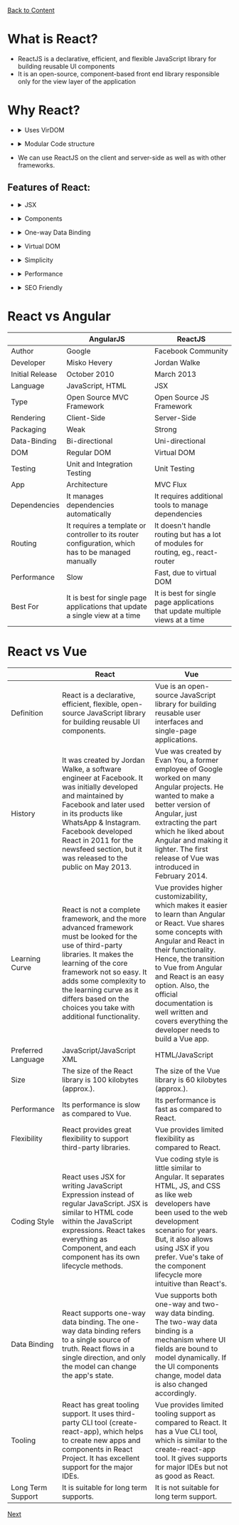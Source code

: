[Back to Content](../README.md)


# What is React?
- ReactJS is a declarative, efficient, and flexible JavaScript library for building reusable UI components 
- It is an open-source, component-based front end library responsible only for the view layer of the application

# Why React?
- <details>
  <summary>Uses VirDOM</summary>
  
  - improves the performance of the app, as it only changes individual DOM elements instead of reloading complete DOM every time
  - ISSUE: 
    DOM is an object which is created by the browser each time a web page is loaded. It dynamically adds or removes the data at the back end and when any modifications were done, then each time a new DOM is created for the same page. This repeated creation of DOM makes unnecessary memory wastage and reduces the performance of the application.
  - HOW REACT SOLVES IT: 
    ReactJS allows you to divide your entire application into various components. ReactJS still used the same traditional data flow, but it is not directly operating on the browser's DOM immediately; instead, it operates on a virtual DOM, i.e. rather than manipulating the document in a browser after changes to our data, it resolves changes on a DOM built and run entirely in memory. After the virtual DOM has been updated, React determines what changes made to the actual browser's DOM. The React Virtual DOM exists entirely in memory and is a representation of the web browser's DOM. Due to this, when we write a React component, we did not write directly to the DOM; instead, we are writing virtual components that react will turn into the DOM.
</details>

- <details>
  <summary>Modular Code structure</summary>
  
  - It uses component and data patterns that improve readability and helps to maintain larger apps.
</details>

- We can use ReactJS on the client and server-side as well as with other frameworks.

## Features of React:
- <details>
  <summary>JSX</summary>
  
  - A Javascript syntax extension standing for JavaScript XML.
  - extends the ES6 so that HTML like text can co-exist with JavaScript react code.
  - not necessary to use but makes the workflow faster to code and easier to understand.
</details>

- <details>
  <summary>Components</summary>
  
  - ReactJS is based on concept of Components.
  - Any react application is made of multiple Components that are reuseable and have their own logic and controls.
</details>

- <details>
  <summary>One-way Data Binding</summary>
  
  - React to designed to have one-directional data flow (i.e. one-way data binding) which gives better control throughout the application
  - if data is to flow to other direction it needs additional feature as in react Components are supposed to be immutable and data inside them cannot be changed.
  - Flux is a pattern that helps the data to be unidirectional leading to more flexibilty and increased efficiency.
</details>

- <details>
  <summary>Virtual DOM</summary>
  
  - A virtual DOM object is a representation of the original DOM object that works like a one-way data binding.
  - On a modification the whole UI is re-rendered in the VirDOM and the differences between previous DOM reresentation and the new one are checked
  - After that React updates only the things in Real DOM that have actually changed
  - makes the application faster.
</details>

- <details>
  <summary>Simplicity</summary>
  
  - use of JSX makes the app easy to code and understand
  - use of component based approach makes the code reusable.
</details>

- <details>
  <summary>Performance</summary>
  
  - React is known for its performance
  - the management of VirDOM helps the cause
  - The DOM is a cross-platform and programming API which deals with HTML, XML or XHTML. The DOM exists entirely in memory. Due to this, when we create a component, we did not write directly to the DOM. Instead, we are writing virtual components that will turn into the DOM leading to smoother and faster performance.
</details>

- <details>
  <summary>SEO Friendly</summary>
  
  - The search engines generally having trouble in reading JavaScript-heavy applications.
  - React solves this as it can run in the server, and the VirDOM actually returns the browser a regular web page.
</details>

# React vs Angular

| | AngularJS |	ReactJS |
|---|---|---|
| Author | Google | Facebook Community |
| Developer	| Misko Hevery |	Jordan Walke |
| Initial Release |	October 2010 | March 2013 |
| Language	| JavaScript, HTML	| JSX | 
| Type	| Open Source MVC Framework	| Open Source JS Framework | 
| Rendering	| Client-Side	| Server-Side | 
| Packaging	| Weak	| Strong | 
| Data-Binding	| Bi-directional	| Uni-directional | 
| DOM	| Regular DOM	| Virtual DOM | 
| Testing	| Unit and Integration Testing | 	Unit Testing | 
| App | Architecture	| MVC	Flux | 
| Dependencies	| It manages dependencies automatically	| It requires additional tools to manage dependencies | 
| Routing	| It requires a template or controller to its router configuration, which has to be managed manually |	It doesn't handle routing but has a lot of modules for routing, eg., react-router | 
| Performance	| Slow	| Fast, due to virtual DOM | 
| Best For	| It is best for single page applications that update a single view at a time | 	It is best for single page applications that update multiple views at a time | 


# React vs Vue

| |	React |	Vue |
|---|---|---|
| Definition | React is a declarative, efficient, flexible, open-source JavaScript library for building reusable UI components. |	Vue is an open-source JavaScript library for building reusable user interfaces and single-page applications. |
|	History	|	It was created by Jordan Walke, a software engineer at Facebook. It was initially developed and maintained by Facebook and later used in its products like WhatsApp & Instagram. Facebook developed React in 2011 for the newsfeed section, but it was released to the public on May 2013.	|	Vue was created by Evan You, a former employee of Google worked on many Angular projects. He wanted to make a better version of Angular, just extracting the part which he liked about Angular and making it lighter. The first release of Vue was introduced in February 2014. |	
|	Learning Curve |	React is not a complete framework, and the more advanced framework must be looked for the use of third-party libraries. It makes the learning of the core framework not so easy. It adds some complexity to the learning curve as it differs based on the choices you take with additional functionality.	|	Vue provides higher customizability, which makes it easier to learn than Angular or React. Vue shares some concepts with Angular and React in their functionality. Hence, the transition to Vue from Angular and React is an easy option. Also, the official documentation is well written and covers everything the developer needs to build a Vue app. |	
|	Preferred Language |	JavaScript/JavaScript XML	|	HTML/JavaScript |	
|	Size	|	The size of the React library is 100 kilobytes (approx.).	|	The size of the Vue library is 60 kilobytes (approx.). |	
|	Performance	|	Its performance is slow as compared to Vue.	|	Its performance is fast as compared to React. |	
|	Flexibility	|	React provides great flexibility to support third-party libraries.	|	Vue provides limited flexibility as compared to React. |	
|	Coding Style	|	React uses JSX for writing JavaScript Expression instead of regular JavaScript. JSX is similar to HTML code within the JavaScript expressions. React takes everything as Component, and each component has its own lifecycle methods.	|	Vue coding style is little similar to Angular. It separates HTML, JS, and CSS as like web developers have been used to the web development scenario for years. But, it also allows using JSX if you prefer. Vue's take of the component lifecycle more intuitive than React's. |	
|	Data Binding	|	React supports one-way data binding. The one-way data binding refers to a single source of truth. React flows in a single direction, and only the model can change the app's state.	|	Vue supports both one-way and two-way data binding. The two-way data binding is a mechanism where UI fields are bound to model dynamically. If the UI components change, model data is also changed accordingly. |	
|	Tooling	|	React has great tooling support. It uses third-party CLI tool (create-react-app), which helps to create new apps and components in React Project. It has excellent support for the major IDEs.	|	Vue provides limited tooling support as compared to React. It has a Vue CLI tool, which is similar to the create-react-app tool. It gives supports for major IDEs but not as good as React. |	
|	Long Term Support	|	It is suitable for long term supports.	|	It is not suitable for long term support. |	

[Next](../Setup_Environment/README.md)

<!-- 
Question1: How react updates the DOM (in detail)?
 -->
